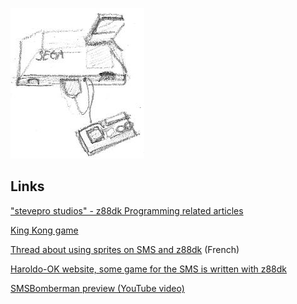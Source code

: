 
![](images/platform/sms.jpg)

## Links

["stevepro studios" - z88dk Programming related articles](http://steveproxna.blogspot.it/search/label/z88dk)

[King Kong game](http://hirudov.com/sega/KingKongSMS.php)

[Thread about using sprites on SMS and z88dk](http://www.mastersystem-france.com/t1686p30-programmation-master-system-en-assembleur-variante-en-c) (French)

[Haroldo-OK website, some game for the SMS is written with z88dk](http://www.haroldo-ok.com/)

[SMSBomberman preview (YouTube video)](https://www.youtube.com/watch?v=akYolXhhL1Q)

